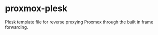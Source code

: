 # proxmox-plesk
Plesk template file for reverse proxying Proxmox through the built in frame forwarding.
